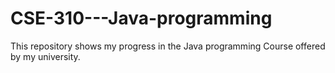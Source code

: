 # CSE-310---Java-programming
This repository shows my progress in the Java programming Course offered by my university.
